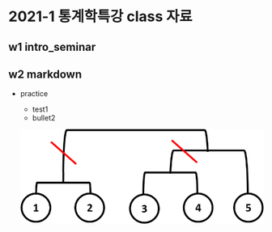 # 2021-1 통계학특강 class 자료

## w1 intro_seminar

## w2 markdown


- practice
  - test1
  - bullet2

  ![tree](imgs/TreeA.png)
